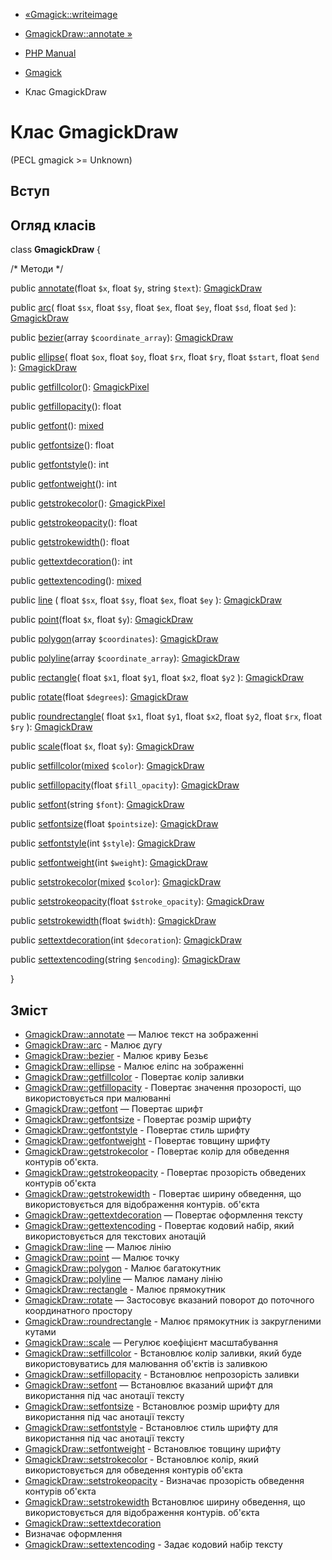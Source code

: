 - [«Gmagick::writeimage](gmagick.writeimage.md)
- [GmagickDraw::annotate »](gmagickdraw.annotate.md)

- [PHP Manual](index.md)
- [Gmagick](book.gmagick.md)
- Клас GmagickDraw

# Клас GmagickDraw

(PECL gmagick \>= Unknown)

## Вступ

## Огляд класів

class **GmagickDraw** {

/\* Методи \*/

public [annotate](gmagickdraw.annotate.md)(float `$x`, float `$y`,
string `$text`): [GmagickDraw](class.gmagickdraw.md)

public [arc](gmagickdraw.arc.md)(
float `$sx`,
float `$sy`,
float `$ex`,
float `$ey`,
float `$sd`,
float `$ed`
): [GmagickDraw](class.gmagickdraw.md)

public [bezier](gmagickdraw.bezier.md)(array `$coordinate_array`):
[GmagickDraw](class.gmagickdraw.md)

public [ellipse](gmagickdraw.ellipse.md)(
float `$ox`,
float `$oy`,
float `$rx`,
float `$ry`,
float `$start`,
float `$end`
): [GmagickDraw](class.gmagickdraw.md)

public [getfillcolor](gmagickdraw.getfillcolor.md)():
[GmagickPixel](class.gmagickpixel.md)

public [getfillopacity](gmagickdraw.getfillopacity.md)(): float

public [getfont](gmagickdraw.getfont.md)():
[mixed](language.types.declarations.md#language.types.declarations.mixed)

public [getfontsize](gmagickdraw.getfontsize.md)(): float

public [getfontstyle](gmagickdraw.getfontstyle.md)(): int

public [getfontweight](gmagickdraw.getfontweight.md)(): int

public [getstrokecolor](gmagickdraw.getstrokecolor.md)():
[GmagickPixel](class.gmagickpixel.md)

public [getstrokeopacity](gmagickdraw.getstrokeopacity.md)(): float

public [getstrokewidth](gmagickdraw.getstrokewidth.md)(): float

public [gettextdecoration](gmagickdraw.gettextdecoration.md)(): int

public [gettextencoding](gmagickdraw.gettextencoding.md)():
[mixed](language.types.declarations.md#language.types.declarations.mixed)

public [line](gmagickdraw.line.md) (
float `$sx`,
float `$sy`,
float `$ex`,
float `$ey`
): [GmagickDraw](class.gmagickdraw.md)

public [point](gmagickdraw.point.md)(float `$x`, float `$y`):
[GmagickDraw](class.gmagickdraw.md)

public [polygon](gmagickdraw.polygon.md)(array `$coordinates`):
[GmagickDraw](class.gmagickdraw.md)

public [polyline](gmagickdraw.polyline.md)(array `$coordinate_array`):
[GmagickDraw](class.gmagickdraw.md)

public [rectangle](gmagickdraw.rectangle.md)(
float `$x1`,
float `$y1`,
float `$x2`,
float `$y2`
): [GmagickDraw](class.gmagickdraw.md)

public [rotate](gmagickdraw.rotate.md)(float `$degrees`):
[GmagickDraw](class.gmagickdraw.md)

public [roundrectangle](gmagickdraw.roundrectangle.md)(
float `$x1`,
float `$y1`,
float `$x2`,
float `$y2`,
float `$rx`,
float `$ry`
): [GmagickDraw](class.gmagickdraw.md)

public [scale](gmagickdraw.scale.md)(float `$x`, float `$y`):
[GmagickDraw](class.gmagickdraw.md)

public
[setfillcolor](gmagickdraw.setfillcolor.md)([mixed](language.types.declarations.md#language.types.declarations.mixed)
`$color`): [GmagickDraw](class.gmagickdraw.md)

public [setfillopacity](gmagickdraw.setfillopacity.md)(float
`$fill_opacity`): [GmagickDraw](class.gmagickdraw.md)

public [setfont](gmagickdraw.setfont.md)(string `$font`):
[GmagickDraw](class.gmagickdraw.md)

public [setfontsize](gmagickdraw.setfontsize.md)(float `$pointsize`):
[GmagickDraw](class.gmagickdraw.md)

public [setfontstyle](gmagickdraw.setfontstyle.md)(int `$style`):
[GmagickDraw](class.gmagickdraw.md)

public [setfontweight](gmagickdraw.setfontweight.md)(int `$weight`):
[GmagickDraw](class.gmagickdraw.md)

public
[setstrokecolor](gmagickdraw.setstrokecolor.md)([mixed](language.types.declarations.md#language.types.declarations.mixed)
`$color`): [GmagickDraw](class.gmagickdraw.md)

public [setstrokeopacity](gmagickdraw.setstrokeopacity.md)(float
`$stroke_opacity`): [GmagickDraw](class.gmagickdraw.md)

public [setstrokewidth](gmagickdraw.setstrokewidth.md)(float
`$width`): [GmagickDraw](class.gmagickdraw.md)

public [settextdecoration](gmagickdraw.settextdecoration.md)(int
`$decoration`): [GmagickDraw](class.gmagickdraw.md)

public [settextencoding](gmagickdraw.settextencoding.md)(string
`$encoding`): [GmagickDraw](class.gmagickdraw.md)

}

## Зміст

- [GmagickDraw::annotate](gmagickdraw.annotate.md) — Малює текст на
зображенні
- [GmagickDraw::arc](gmagickdraw.arc.md) - Малює дугу
- [GmagickDraw::bezier](gmagickdraw.bezier.md) - Малює криву Безьє
- [GmagickDraw::ellipse](gmagickdraw.ellipse.md) - Малює еліпс на
зображенні
- [GmagickDraw::getfillcolor](gmagickdraw.getfillcolor.md) -
Повертає колір заливки
- [GmagickDraw::getfillopacity](gmagickdraw.getfillopacity.md) -
Повертає значення прозорості, що використовується при малюванні
- [GmagickDraw::getfont](gmagickdraw.getfont.md) — Повертає шрифт
- [GmagickDraw::getfontsize](gmagickdraw.getfontsize.md) -
Повертає розмір шрифту
- [GmagickDraw::getfontstyle](gmagickdraw.getfontstyle.md) -
Повертає стиль шрифту
- [GmagickDraw::getfontweight](gmagickdraw.getfontweight.md) -
Повертає товщину шрифту
- [GmagickDraw::getstrokecolor](gmagickdraw.getstrokecolor.md) -
Повертає колір для обведення контурів об'єкта.
- [GmagickDraw::getstrokeopacity](gmagickdraw.getstrokeopacity.md) -
Повертає прозорість обведених контурів об'єкта
- [GmagickDraw::getstrokewidth](gmagickdraw.getstrokewidth.md) -
Повертає ширину обведення, що використовується для відображення контурів.
об'єкта
- [GmagickDraw::gettextdecoration](gmagickdraw.gettextdecoration.md)
— Повертає оформлення тексту
- [GmagickDraw::gettextencoding](gmagickdraw.gettextencoding.md) -
Повертає кодовий набір, який використовується для текстових анотацій
- [GmagickDraw::line](gmagickdraw.line.md) — Малює лінію
- [GmagickDraw::point](gmagickdraw.point.md) — Малює точку
- [GmagickDraw::polygon](gmagickdraw.polygon.md) - Малює
багатокутник
- [GmagickDraw::polyline](gmagickdraw.polyline.md) — Малює ламану
лінію
- [GmagickDraw::rectangle](gmagickdraw.rectangle.md) - Малює
прямокутник
- [GmagickDraw::rotate](gmagickdraw.rotate.md) — Застосовує вказаний
поворот до поточного координатного простору
- [GmagickDraw::roundrectangle](gmagickdraw.roundrectangle.md) -
Малює прямокутник із закругленими кутами
- [GmagickDraw::scale](gmagickdraw.scale.md) — Регулює
коефіцієнт масштабування
- [GmagickDraw::setfillcolor](gmagickdraw.setfillcolor.md) -
Встановлює колір заливки, який буде використовуватись для
малювання об'єктів із заливкою
- [GmagickDraw::setfillopacity](gmagickdraw.setfillopacity.md) -
Встановлює непрозорість заливки
- [GmagickDraw::setfont](gmagickdraw.setfont.md) — Встановлює
вказаний шрифт для використання під час анотації тексту
- [GmagickDraw::setfontsize](gmagickdraw.setfontsize.md) -
Встановлює розмір шрифту для використання під час анотації тексту
- [GmagickDraw::setfontstyle](gmagickdraw.setfontstyle.md) -
Встановлює стиль шрифту для використання під час анотації тексту
- [GmagickDraw::setfontweight](gmagickdraw.setfontweight.md) -
Встановлює товщину шрифту
- [GmagickDraw::setstrokecolor](gmagickdraw.setstrokecolor.md) -
Встановлює колір, який використовується для обведення контурів об'єкта
- [GmagickDraw::setstrokeopacity](gmagickdraw.setstrokeopacity.md) -
Визначає прозорість обведення контурів об'єкта
- [GmagickDraw::setstrokewidth](gmagickdraw.setstrokewidth.md)
Встановлює ширину обведення, що використовується для відображення контурів.
об'єкта
- [GmagickDraw::settextdecoration](gmagickdraw.settextdecoration.md)
- Визначає оформлення
- [GmagickDraw::settextencoding](gmagickdraw.settextencoding.md) -
Задає кодовий набір тексту
